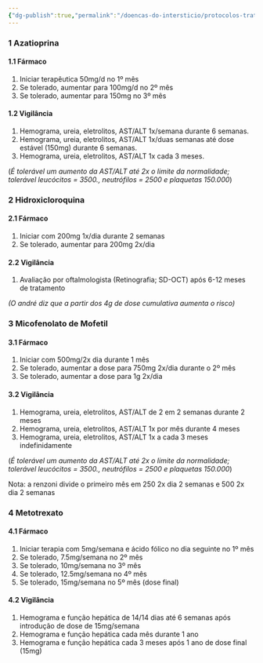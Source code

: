 ```yaml
---
{"dg-publish":true,"permalink":"/doencas-do-intersticio/protocolos-tratamento-brompton/"}
---
```



### 1 Azatioprina
#### 1.1 Fármaco
1. Iniciar terapêutica 50mg/d no 1º mês
2. Se tolerado, aumentar para 100mg/d no 2º mês
3. Se tolerado, aumentar para 150mg no 3º mês

#### 1.2 Vigilância
1. Hemograma, ureia, eletrolitos, AST/ALT 1x/semana durante 6 semanas.
2. Hemograma, ureia, eletrolitos, AST/ALT 1x/duas semanas até dose estável (150mg) durante 6 semanas. 
3. Hemograma, ureia, eletrolitos, AST/ALT 1x cada 3 meses. 

(*É tolerável um aumento da AST/ALT até 2x o limite da normalidade; tolerável leucócitos = 3500., neutrófilos = 2500 e plaquetas 150.000*)

### 2 Hidroxicloroquina 

#### 2.1 Fármaco
1. Iniciar com 200mg 1x/dia durante 2 semanas
2. Se tolerado, aumentar para 200mg 2x/dia

#### 2.2 Vigilância
1. Avaliação por oftalmologista (Retinografia; SD-OCT) após 6-12 meses de tratamento

*(O andré diz que a partir dos 4g de dose cumulativa aumenta o risco)*

### 3 Micofenolato de Mofetil 

#### 3.1 Fármaco 
1. Iniciar com 500mg/2x dia durante 1 mês
2. Se tolerado, aumentar a dose para 750mg 2x/dia durante o 2º mês
3. Se tolerado, aumentar a dose para 1g 2x/dia

#### 3.2 Vigilância
1. Hemograma, ureia, eletrolitos, AST/ALT de 2 em 2 semanas durante 2 meses
2. Hemograma, ureia, eletrolitos, AST/ALT 1x por mês durante 4 meses
3. Hemograma, ureia, eletrolitos, AST/ALT 1x a cada 3 meses indefinidamente

(*É tolerável um aumento da AST/ALT até 2x o limite da normalidade; tolerável leucócitos = 3500., neutrófilos = 2500 e plaquetas 150.000*)

Nota: a renzoni divide o primeiro mês em 250 2x dia 2 semanas e 500 2x dia 2 semanas 

### 4 Metotrexato 

#### 4.1 Fármaco
1. Iniciar terapia com 5mg/semana e ácido fólico no dia seguinte no 1º mês
2. Se tolerado, 7.5mg/semana no 2º mês
3. Se tolerado, 10mg/semana no 3º mês
4. Se tolerado, 12.5mg/semana no 4º mês
5. Se tolerado, 15mg/semana no 5º mês (dose final)

#### 4.2 Vigilância
1. Hemograma e função hepática de 14/14 dias até 6 semanas após introdução de dose de 15mg/semana
2. Hemograma e função hepática cada mês durante 1 ano
3. Hemograma e função hepática cada 3 meses após 1 ano de dose final (15mg)



